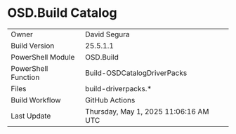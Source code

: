 ﻿# OSD.Build Catalog

| | |
|-|-|
| Owner | David Segura |
| Build Version | 25.5.1.1 |
| PowerShell Module | OSD.Build |
| PowerShell Function | Build-OSDCatalogDriverPacks |
| Files | build-driverpacks.* |
| Build Workflow | GitHub Actions |
| Last Update | Thursday, May 1, 2025 11:06:16 AM UTC |
